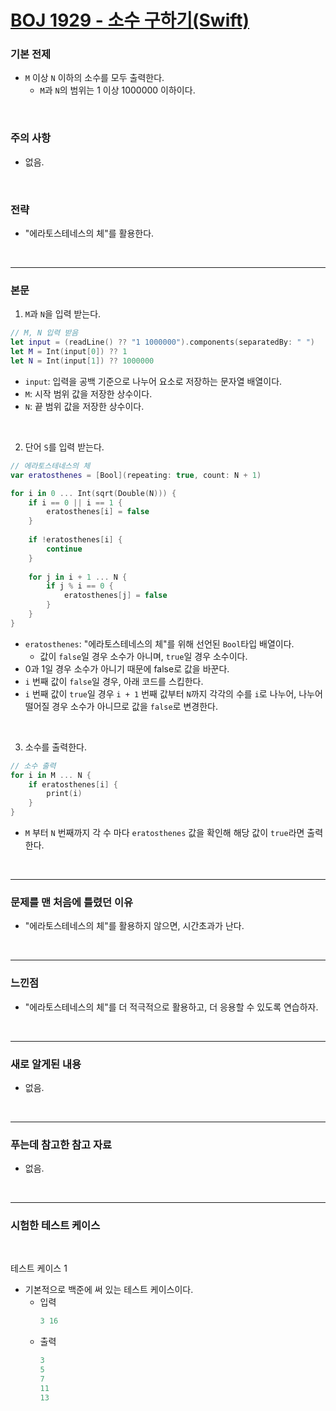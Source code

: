# [BOJ 1929 - 소수 구하기(Swift)](https://www.acmicpc.net/problem/1929)

### 기본 전제<br/>
 - `M` 이상 `N` 이하의 소수를 모두 출력한다.<br/>
    - `M`과 `N`의 범위는 1 이상 1000000 이하이다.<br/>
<br/>

### 주의 사항<br/>
 - 없음.<br/>
<br/>

### 전략<br/>
 - "에라토스테네스의 체"를 활용한다.<br/>
<br/>

---
### 본문<br/>

1. `M`과 `N`을 입력 받는다.<br/>
```Swift
// M, N 입력 받음
let input = (readLine() ?? "1 1000000").components(separatedBy: " ")
let M = Int(input[0]) ?? 1
let N = Int(input[1]) ?? 1000000
```
 - `input`: 입력을 공백 기준으로 나누어 요소로 저장하는 문자열 배열이다.<br/>
 - `M`: 시작 범위 값을 저장한 상수이다.<br/>
 - `N`: 끝 범위 값을 저장한 상수이다.<br/>
 <br/>
 
2. 단어 `S`를 입력 받는다.<br/>
```Swift
// 에라토스테네스의 체
var eratosthenes = [Bool](repeating: true, count: N + 1)

for i in 0 ... Int(sqrt(Double(N))) {
    if i == 0 || i == 1 {
        eratosthenes[i] = false
    }
    
    if !eratosthenes[i] {
        continue
    }
    
    for j in i + 1 ... N {
        if j % i == 0 {
            eratosthenes[j] = false
        }
    }
}
```
 - `eratosthenes`: "에라토스테네스의 체"를 위해 선언된 `Bool`타입 배열이다.<br/>
    - 값이 `false`일 경우 소수가 아니며, `true`일 경우 소수이다.<br/>
 - 0과 1일 경우 소수가 아니기 때문에 false로 값을 바꾼다.<br/>
 - `i` 번째 값이 `false`일 경우, 아래 코드를 스킵한다.<br/>
 - `i` 번째 값이 `true`일 경우 `i + 1` 번째 값부터 `N`까지 각각의 수를 `i`로 나누어, 나누어 떨어질 경우 소수가 아니므로 값을 `false`로 변경한다.<br/> 
<br/>

3. 소수를 출력한다.<br/>
```Swift
// 소수 출력
for i in M ... N {
    if eratosthenes[i] {
        print(i)
    }
}
```
 - `M` 부터 `N` 번째까지 각 수 마다 `eratosthenes` 값을 확인해 해당 값이 `true`라면 출력한다.<br/>
<br/>

---
### 문제를 맨 처음에 틀렸던 이유<br/>
- "에라토스테네스의 체"를 활용하지 않으면, 시간초과가 난다.<br/>
<br/>

---
### 느낀점<br/>
- "에라토스테네스의 체"를 더 적극적으로 활용하고, 더 응용할 수 있도록 연습하자.<br/>
<br/>

---
### 새로 알게된 내용<br/>
- 없음.<br/>
<br/>

--- 
### 푸는데 참고한 참고 자료<br/>
- 없음.<br/>
<br/>

---
### 시험한 테스트 케이스
<br/>

테스트 케이스 1<br/>
- 기본적으로 백준에 써 있는 테스트 케이스이다.<br/>
    - 입력
        ```Swift
        3 16
        ```
    - 출력
        ```Swift
        3
        5
        7
        11
        13
        ```
<br/>

